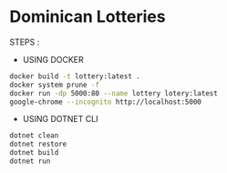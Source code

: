 # Dominican Lotteries

STEPS :

- USING DOCKER

```sh
docker build -t lottery:latest .
docker system prune -f
docker run -dp 5000:80 --name lottery lotery:latest
google-chrome --incognito http://localhost:5000
```

- USING DOTNET CLI

```sh
dotnet clean
dotnet restore
dotnet build
dotnet run
```
